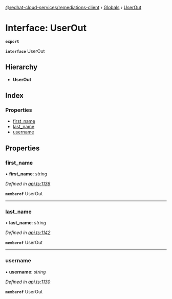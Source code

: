 [@redhat-cloud-services/remediations-client](../README.md) › [Globals](../globals.md) › [UserOut](userout.md)

# Interface: UserOut

**`export`** 

**`interface`** UserOut

## Hierarchy

* **UserOut**

## Index

### Properties

* [first_name](userout.md#first_name)
* [last_name](userout.md#last_name)
* [username](userout.md#username)

## Properties

###  first_name

• **first_name**: *string*

*Defined in [api.ts:1136](https://github.com/RedHatInsights/javascript-clients/blob/master/packages/remediations/api.ts#L1136)*

**`memberof`** UserOut

___

###  last_name

• **last_name**: *string*

*Defined in [api.ts:1142](https://github.com/RedHatInsights/javascript-clients/blob/master/packages/remediations/api.ts#L1142)*

**`memberof`** UserOut

___

###  username

• **username**: *string*

*Defined in [api.ts:1130](https://github.com/RedHatInsights/javascript-clients/blob/master/packages/remediations/api.ts#L1130)*

**`memberof`** UserOut
